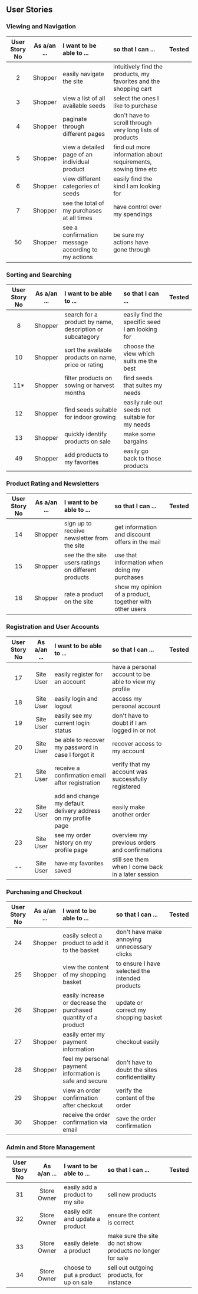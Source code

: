## User Stories
### Viewing and Navigation
| User Story No | As a/an ... | I want to be able to ...| so that I can ... | Tested |
|:-------------:|:-----------:|:------------------------|:------------------|:------:|
| 2 | Shopper | easily navigate the site | intuitively find the products, my favorites and the shopping cart | |
| 3 | Shopper | view a list of all available seeds | select the ones I like to purchase | |
| 4 | Shopper | paginate through different pages | don't have to scroll through very long lists of products | |
| 5 | Shopper | view a detailed page of an individual product | find out more information about requirements, sowing time etc | |
| 6 | Shopper | view different categories of seeds | easily find the kind I am looking for | |
| 7 | Shopper | see the total of my purchases at all times | have control over my spendings | |
| 50 | Shopper | see a confirmation message according to my actions | be sure my actions have gone through | |

### Sorting and Searching
| User Story No | As a/an ... | I want to be able to ...| so that I can ... | Tested |
|:-------------:|:-----------:|:------------------------|:------------------|:------:|
| 8 | Shopper | search for a product by name, description or subcategory | easily find the specific seed I am looking for | |
| 10 | Shopper | sort the available products on name, price or rating | choose the view which suits me the best | |
| 11* | Shopper | filter products on sowing or harvest months | find seeds that suites my needs | |
| 12 | Shopper | find seeds suitable for indoor growing | easily rule out seeds not suitable for my needs | |
| 13 | Shopper | quickly identify products on sale | make some bargains | |
| 49 | Shopper | add products to my favorites | easily go back to those products | |

### Product Rating and Newsletters
| User Story No | As a/an ... | I want to be able to ...| so that I can ... | Tested |
|:-------------:|:-----------:|:------------------------|:------------------|:------:|
| 14 | Shopper | sign up to receive newsletter from the site | get information and discount offers in the mail | |
| 15 | Shopper | see the the site users ratings on different products | use that information when doing my purchases | |
| 16 | Shopper | rate a product on the site | show my opinion of a product, together with other users | |

### Registration and User Accounts
| User Story No | As a/an ... | I want to be able to ...| so that I can ... | Tested |
|:-------------:|:-----------:|:------------------------|:------------------|:------:|
| 17 | Site User | easily register for an account | have a personal account to be able to view my profile | |
| 18 | Site User | easily login and logout | access my personal account | |
| 19 | Site User | easily see my current login status | don't have to doubt if I am logged in or not | |
| 20 | Site User | be able to recover my password in case I forgot it | recover access to my account | |
| 21 | Site User | receive a confirmation email after registration | verify that my account was successfully registered | |
| 22 | Site User | add and change my default delivery address on my profile page | easily make another order | |
| 23 | Site User | see my order history on my profile page | overview my previous orders and confirmations | |
| -- | Site User | have my favorites saved | still see them when I come back in a later session | |

### Purchasing and Checkout
| User Story No | As a/an ... | I want to be able to ...| so that I can ... | Tested |
|:-------------:|:-----------:|:------------------------|:------------------|:------:|
| 24 | Shopper | easily select a product to add it to the basket | don't have make annoying unnecessary clicks | |
| 25 | Shopper | view the content of my shopping basket | to ensure I have selected the intended products | |
| 26 | Shopper | easily increase or decrease the purchased quantity of a product | update or correct my shopping basket | |
| 27 | Shopper | easily enter my payment information | checkout easily | |
| 28 | Shopper | feel my personal payment information is safe and secure  | don't have to doubt the sites confidentiality | |
| 29 | Shopper | view an order confirmation after checkout | verify the content of the order | |
| 30 | Shopper | receive the order confirmation via email | save the order confirmation | |

### Admin and Store Management
| User Story No | As a/an ... | I want to be able to ...| so that I can ... | Tested |
|:-------------:|:-----------:|:------------------------|:------------------|:------:|
| 31 | Store Owner | easily add a product to my site | sell new products | |
| 32 | Store Owner | easily edit and update a product | ensure the content is correct | |
| 33 | Store Owner | easily delete a product | make sure the site do not show products no longer for sale | |
| 34 | Store Owner | choose to put a product up on sale | sell out outgoing products, for instance | |
